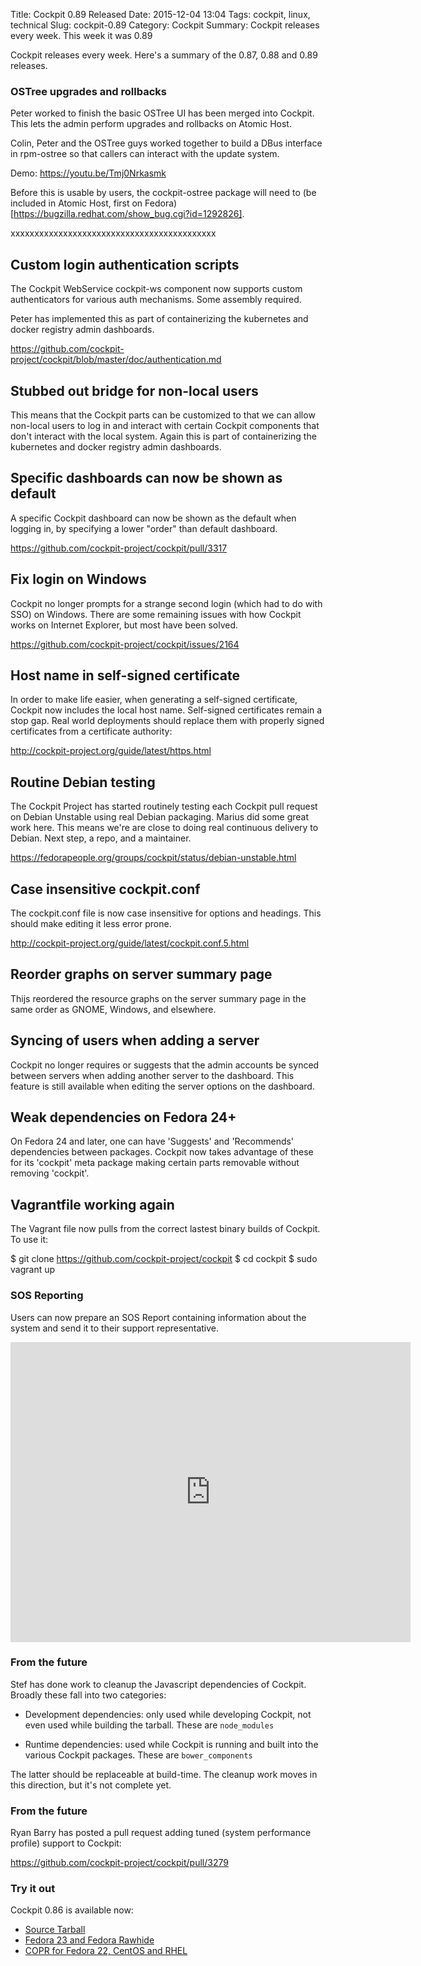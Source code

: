 Title: Cockpit 0.89 Released
Date: 2015-12-04 13:04
Tags: cockpit, linux, technical
Slug: cockpit-0.89
Category: Cockpit
Summary: Cockpit releases every week. This week it was 0.89

Cockpit releases every week. Here's a summary of the 0.87, 0.88 and 0.89 releases.

### OSTree upgrades and rollbacks

Peter worked to finish the basic OSTree UI has been merged into Cockpit.
This lets the admin perform upgrades and rollbacks on Atomic Host.

Colin, Peter and the OSTree guys worked together to build a DBus
interface in rpm-ostree so that callers can interact with the update system.


Demo: https://youtu.be/Tmj0Nrkasmk

Before this is usable by users, the cockpit-ostree package will need to
(be included in Atomic Host, first on Fedora)[https://bugzilla.redhat.com/show_bug.cgi?id=1292826].


xxxxxxxxxxxxxxxxxxxxxxxxxxxxxxxxxxxxxxxxxxx


Custom login authentication scripts
-----------------------------------

The Cockpit WebService cockpit-ws component now supports custom
authenticators for various auth mechanisms. Some assembly required.

Peter has implemented this as part of containerizing the kubernetes and
docker registry admin dashboards.

https://github.com/cockpit-project/cockpit/blob/master/doc/authentication.md


Stubbed out bridge for non-local users
--------------------------------------

This means that the Cockpit parts can be customized to that we can allow
non-local users to log in and interact with certain Cockpit components
that don't interact with the local system. Again this is part of
containerizing the kubernetes and docker registry admin dashboards.



Specific dashboards can now be shown as default
-----------------------------------------------

A specific Cockpit dashboard can now be shown as the default when
logging in, by specifying a lower "order" than default dashboard.



https://github.com/cockpit-project/cockpit/pull/3317




Fix login on Windows
--------------------

Cockpit no longer prompts for a strange second login (which had to do
with SSO) on Windows. There are some remaining issues with how Cockpit
works on Internet Explorer, but most have been solved.

https://github.com/cockpit-project/cockpit/issues/2164


Host name in self-signed certificate
------------------------------------

In order to make life easier, when generating a self-signed certificate,
Cockpit now includes the local host name. Self-signed certificates
remain a stop gap. Real world deployments should replace them with
properly signed certificates from a certificate authority:

http://cockpit-project.org/guide/latest/https.html



Routine Debian testing
----------------------

The Cockpit Project has started routinely testing each Cockpit pull request on Debian Unstable using real Debian packaging. Marius did some great work here. This means we're are close to doing real continuous delivery to Debian. Next step, a repo, and a maintainer.

https://fedorapeople.org/groups/cockpit/status/debian-unstable.html

Case insensitive cockpit.conf
-----------------------------

The cockpit.conf file is now case insensitive for options and headings. This should make editing it less error prone.

http://cockpit-project.org/guide/latest/cockpit.conf.5.html


Reorder graphs on server summary page
-------------------------------------

Thijs reordered the resource graphs on the server summary page in the same order as GNOME, Windows, and elsewhere.


Syncing of users when adding a server
-------------------------------------

Cockpit no longer requires or suggests that the admin accounts be synced between servers when adding another server to the dashboard. This feature is still available when editing the server options on the dashboard.


Weak dependencies on Fedora 24+
-------------------------------

On Fedora 24 and later, one can have 'Suggests' and 'Recommends' dependencies between packages. Cockpit now takes advantage of these for its 'cockpit' meta package making certain parts removable without removing 'cockpit'.


Vagrantfile working again
-------------------------

The Vagrant file now pulls from the correct lastest binary builds of Cockpit. To use it:

$ git clone https://github.com/cockpit-project/cockpit
$ cd cockpit
$ sudo vagrant up



### SOS Reporting

Users can now prepare an SOS Report containing information about the system and send it to their support representative.

<iframe width="640" height="480" src="https://www.youtube.com/embed/-6rfWUoOQbs?rel=0" frameborder="0" allowfullscreen></iframe>

### From the future

Stef has done work to cleanup the Javascript dependencies of Cockpit. Broadly these fall into two categories:

* Development dependencies: only used while developing Cockpit, not even used while building the tarball. These are ```node_modules```

* Runtime dependencies: used while Cockpit is running and built
into the various Cockpit packages. These are ```bower_components```

The latter should be replaceable at build-time. The cleanup work moves in this direction, but it's not complete yet.

### From the future


Ryan Barry has posted a pull request adding tuned (system performance
profile) support to Cockpit:

https://github.com/cockpit-project/cockpit/pull/3279




### Try it out

Cockpit 0.86 is available now:

 * [Source Tarball](https://github.com/cockpit-project/cockpit/releases/tag/0.85)
 * [Fedora 23 and Fedora Rawhide](https://bodhi.fedoraproject.org/updates/FEDORA-2015-36d1df063f)
 * [COPR for Fedora 22, CentOS and RHEL](https://copr.fedoraproject.org/coprs/g/cockpit/cockpit-preview/)

